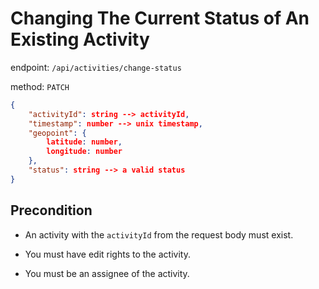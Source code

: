 # Changing The Current Status of An Existing Activity

endpoint: `/api/activities/change-status`

method: `PATCH`

```json
{
    "activityId": string --> activityId,
    "timestamp": number --> unix timestamp,
    "geopoint": {
        latitude: number,
        longitude: number
    },
    "status": string --> a valid status
}
```

## Precondition

* An activity with the `activityId` from the request body must exist.

* You must have edit rights to the activity.

* You must be an assignee of the activity.
